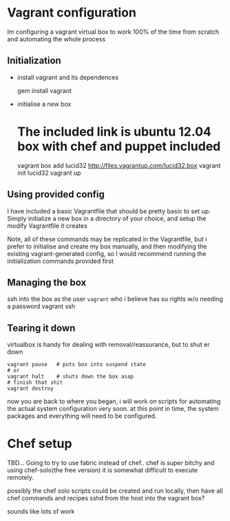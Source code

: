 # Vagrant configuration

Im configuring a vagrant virtual box to work 100% of the time from scratch
and automating the whole process


## Initialization

* install vagrant and its dependences

    gem install vagrant

* initialise a new box

    # The included link is ubuntu 12.04 box with chef and puppet included
    vagrant box add lucid32 http://files.vagrantup.com/lucid32.box
    vagrant init lucid32
    vagrant up



## Using provided config

I have included a basic Vagrantfile that should be pretty basic to set up.
Simply initialize a new box in a directory of your choice, and setup the 
modify Vagrantfile it creates

Note, all of these commands may be replicated in the Vagrantfile,
but i prefer to initialise and create my box manually, and then modifying
the existing vagrant-generated config, so I would recommend running the
initialization commands provided first



## Managing the box

ssh into the box as the user `vagrant` who i believe has su rights w/o
needing a password
    vagrant ssh

## Tearing it down

virtualbox is handy for dealing with removal/reassurance, but to shut er down

    vagrant pause   # puts box into suspend state
    # or
    vagrant halt    # shuts down the box asap
    # finish that shit
    vagrant destroy


now you are back to where you began, i will work on scripts for automating 
the actual system configuration very soon. at this point in time,
the system packages and everything will need to be configured.

# Chef setup

TBD... Going to try to use fabric instead of chef.. chef is super bitchy
and using chef-solo(the free version) it is somewhat difficult to execute
remotely.

possibly the chef solo scripts could be created and run locally, then have all chef commands and recipes sshd from the host into the vagrant box?

sounds like lots of work
